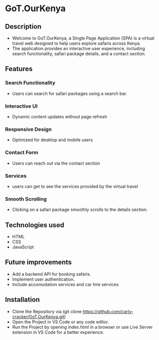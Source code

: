 # GoT.OurKenya

## Description
- Welcome to GoT.OurKenya, a Single Page Application (SPA) is a virtual travel web designed to help users explore safaris across Kenya. 
- The application provides an interactive user experience, including search functionality, safari package details, and a contact section.

## Features
### Search Functionality
- Users can search for safari packages using a search bar.
### Interactive UI
- Dynamic content updates without page refresh
### Responsive Design 
- Optimized for desktop and mobile users
### Contact Form
- Users can reach out via the contact section
### Services
- users can get to see the services provided by the virtual travel 
### Smooth Scrolling
- Clicking on a safari package smoothly scrolls to the details section.

## Technologies used
- HTML
- CSS
- JavaScript

## Future improvements
- Add a backend API for booking safaris.
- Implement user authentication. 
- Include accomodation services and car hire services

## Installation
- Clone the Repository via (git clone https://github.com/carly-cracker/GoT.OurKenya.git)
- Open the Project in VS Code or any code editor.
- Run the Project by opening index.html in a browser or use Live Server extension in VS Code for a better experience.